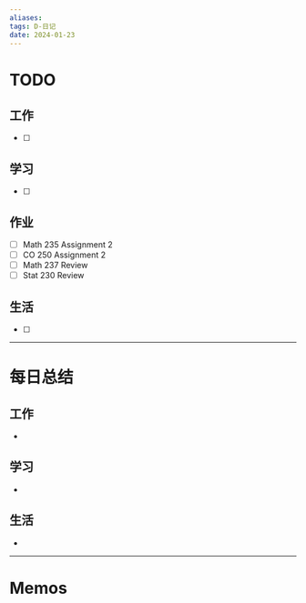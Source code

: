 ```yaml
---
aliases:
tags: D-日记
date: 2024-01-23
---
```

# TODO

## 工作

- [ ] 
## 学习

- [ ] 
## 作业

- [ ] Math 235 Assignment 2
- [ ] CO 250 Assignment 2
- [ ] Math 237 Review
- [ ] Stat 230 Review
## 生活

- [ ] 
*** 
# 每日总结

## 工作

- 
## 学习

- 
## 生活

- 

----------------------
# Memos

